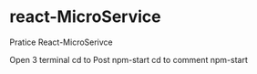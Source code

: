 # react-MicroService

Pratice React-MicroSerivce

Open 3 terminal
cd to Post npm-start
cd to comment npm-start
